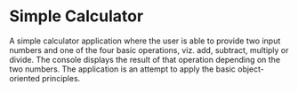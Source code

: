 # Simple Calculator
A simple calculator application where the user is able to provide two input numbers and one of the four basic operations, viz. add, subtract, multiply or divide. The console displays the result of that operation depending on the two numbers.
The application is an attempt to apply the basic object-oriented principles.
